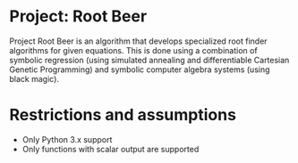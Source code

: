 # Project: Root Beer

Project Root Beer is an algorithm that develops specialized root finder algorithms for given equations. This is done using a combination of symbolic regression (using simulated annealing and differentiable Cartesian Genetic Programming) and symbolic computer algebra systems (using black magic).

# Restrictions and assumptions
 - Only Python 3.x support
 - Only functions with scalar output are supported
